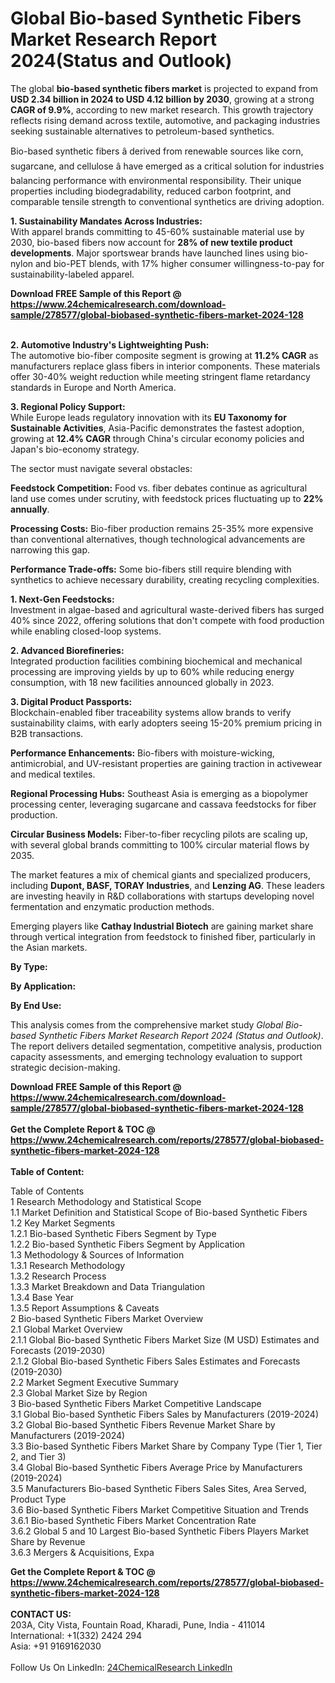 <h1>Global Bio-based Synthetic Fibers Market Research Report 2024(Status and Outlook)</h1><p>The global <strong>bio-based synthetic fibers market</strong> is projected to expand from <strong>USD 2.34 billion in 2024 to USD 4.12 billion by 2030</strong>, growing at a strong <strong>CAGR of 9.9%</strong>, according to new market research. This growth trajectory reflects rising demand across textile, automotive, and packaging industries seeking sustainable alternatives to petroleum-based synthetics.</p><p>Bio-based synthetic fibers â derived from renewable sources like corn, sugarcane, and cellulose â have emerged as a critical solution for industries balancing performance with environmental responsibility. Their unique properties including biodegradability, reduced carbon footprint, and comparable tensile strength to conventional synthetics are driving adoption.</p><p><strong>1. Sustainability Mandates Across Industries:</strong><br>
With apparel brands committing to 45-60% sustainable material use by 2030, bio-based fibers now account for <strong>28% of new textile product developments</strong>. Major sportswear brands have launched lines using bio-nylon and bio-PET blends, with 17% higher consumer willingness-to-pay for sustainability-labeled apparel.</p><div><b>Download FREE Sample of this Report @ 
            <a href="https://www.24chemicalresearch.com/download-sample/278577/global-biobased-synthetic-fibers-market-2024-128">
            https://www.24chemicalresearch.com/download-sample/278577/global-biobased-synthetic-fibers-market-2024-128</a></b></div><br><p><strong>2. Automotive Industry's Lightweighting Push:</strong><br>
The automotive bio-fiber composite segment is growing at <strong>11.2% CAGR</strong> as manufacturers replace glass fibers in interior components. These materials offer 30-40% weight reduction while meeting stringent flame retardancy standards in Europe and North America.</p><p><strong>3. Regional Policy Support:</strong><br>
While Europe leads regulatory innovation with its <strong>EU Taxonomy for Sustainable Activities</strong>, Asia-Pacific demonstrates the fastest adoption, growing at <strong>12.4% CAGR</strong> through China's circular economy policies and Japan's bio-economy strategy.</p><p>The sector must navigate several obstacles:</p><p><strong>Feedstock Competition:</strong> Food vs. fiber debates continue as agricultural land use comes under scrutiny, with feedstock prices fluctuating up to <strong>22% annually</strong>.</p><p><strong>Processing Costs:</strong> Bio-fiber production remains 25-35% more expensive than conventional alternatives, though technological advancements are narrowing this gap.</p><p><strong>Performance Trade-offs:</strong> Some bio-fibers still require blending with synthetics to achieve necessary durability, creating recycling complexities.</p><p><strong>1. Next-Gen Feedstocks:</strong><br>
Investment in algae-based and agricultural waste-derived fibers has surged 40% since 2022, offering solutions that don't compete with food production while enabling closed-loop systems.</p><p><strong>2. Advanced Biorefineries:</strong><br>
Integrated production facilities combining biochemical and mechanical processing are improving yields by up to 60% while reducing energy consumption, with 18 new facilities announced globally in 2023.</p><p><strong>3. Digital Product Passports:</strong><br>
Blockchain-enabled fiber traceability systems allow brands to verify sustainability claims, with early adopters seeing 15-20% premium pricing in B2B transactions.</p><p><strong>Performance Enhancements:</strong> Bio-fibers with moisture-wicking, antimicrobial, and UV-resistant properties are gaining traction in activewear and medical textiles.</p><p><strong>Regional Processing Hubs:</strong> Southeast Asia is emerging as a biopolymer processing center, leveraging sugarcane and cassava feedstocks for fiber production.</p><p><strong>Circular Business Models:</strong> Fiber-to-fiber recycling pilots are scaling up, with several global brands committing to 100% circular material flows by 2035.</p><p>The market features a mix of chemical giants and specialized producers, including <strong>Dupont, BASF, TORAY Industries</strong>, and <strong>Lenzing AG</strong>. These leaders are investing heavily in R&amp;D collaborations with startups developing novel fermentation and enzymatic production methods.</p><p>Emerging players like <strong>Cathay Industrial Biotech</strong> are gaining market share through vertical integration from feedstock to finished fiber, particularly in the Asian markets.</p><p><strong>By Type:</strong></p><p><strong>By Application:</strong></p><p><strong>By End Use:</strong></p><p>This analysis comes from the comprehensive market study <em>Global Bio-based Synthetic Fibers Market Research Report 2024 (Status and Outlook)</em>. The report delivers detailed segmentation, competitive analysis, production capacity assessments, and emerging technology evaluation to support strategic decision-making.</p><div><b>Download FREE Sample of this Report @ 
            <a href="https://www.24chemicalresearch.com/download-sample/278577/global-biobased-synthetic-fibers-market-2024-128">
            https://www.24chemicalresearch.com/download-sample/278577/global-biobased-synthetic-fibers-market-2024-128</a></b></div><br><div><b>Get the Complete Report & TOC @ 
            <a href="https://www.24chemicalresearch.com/reports/278577/global-biobased-synthetic-fibers-market-2024-128">
            https://www.24chemicalresearch.com/reports/278577/global-biobased-synthetic-fibers-market-2024-128</a></b></div><br>
            <b>Table of Content:</b><p>Table of Contents<br />
1 Research Methodology and Statistical Scope<br />
1.1 Market Definition and Statistical Scope of Bio-based Synthetic Fibers<br />
1.2 Key Market Segments<br />
1.2.1 Bio-based Synthetic Fibers Segment by Type<br />
1.2.2 Bio-based Synthetic Fibers Segment by Application<br />
1.3 Methodology & Sources of Information<br />
1.3.1 Research Methodology<br />
1.3.2 Research Process<br />
1.3.3 Market Breakdown and Data Triangulation<br />
1.3.4 Base Year<br />
1.3.5 Report Assumptions & Caveats<br />
2 Bio-based Synthetic Fibers Market Overview<br />
2.1 Global Market Overview<br />
2.1.1 Global Bio-based Synthetic Fibers Market Size (M USD) Estimates and Forecasts (2019-2030)<br />
2.1.2 Global Bio-based Synthetic Fibers Sales Estimates and Forecasts (2019-2030)<br />
2.2 Market Segment Executive Summary<br />
2.3 Global Market Size by Region<br />
3 Bio-based Synthetic Fibers Market Competitive Landscape<br />
3.1 Global Bio-based Synthetic Fibers Sales by Manufacturers (2019-2024)<br />
3.2 Global Bio-based Synthetic Fibers Revenue Market Share by Manufacturers (2019-2024)<br />
3.3 Bio-based Synthetic Fibers Market Share by Company Type (Tier 1, Tier 2, and Tier 3)<br />
3.4 Global Bio-based Synthetic Fibers Average Price by Manufacturers (2019-2024)<br />
3.5 Manufacturers Bio-based Synthetic Fibers Sales Sites, Area Served, Product Type<br />
3.6 Bio-based Synthetic Fibers Market Competitive Situation and Trends<br />
3.6.1 Bio-based Synthetic Fibers Market Concentration Rate<br />
3.6.2 Global 5 and 10 Largest Bio-based Synthetic Fibers Players Market Share by Revenue<br />
3.6.3 Mergers & Acquisitions, Expa</p><div><b>Get the Complete Report & TOC @ 
            <a href="https://www.24chemicalresearch.com/reports/278577/global-biobased-synthetic-fibers-market-2024-128">
            https://www.24chemicalresearch.com/reports/278577/global-biobased-synthetic-fibers-market-2024-128</a></b></div><br><b>CONTACT US:</b><br>
            203A, City Vista, Fountain Road, Kharadi, Pune, India - 411014<br>
            International: +1(332) 2424 294<br>
            Asia: +91 9169162030 <br><br>
            Follow Us On LinkedIn: <a href="https://www.linkedin.com/company/24chemicalresearch/">24ChemicalResearch LinkedIn</a>